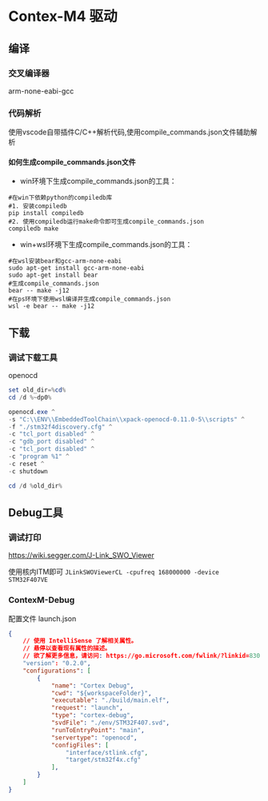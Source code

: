 # Contex-M4 驱动

## 编译

### 交叉编译器

arm-none-eabi-gcc

### 代码解析

 使用vscode自带插件C/C++解析代码,使用compile_commands.json文件辅助解析

#### 如何生成compile_commands.json文件

- win环境下生成compile_commands.json的工具：

```shell
#在win下依赖python的compiledb库
#1. 安装compiledb
pip install compiledb
#2. 使用compiledb运行make命令即可生成compile_commands.json
compiledb make
```

- win+wsl环境下生成compile_commands.json的工具：

```shell
#在wsl安装bear和gcc-arm-none-eabi
sudo apt-get install gcc-arm-none-eabi
sudo apt-get install bear
#生成compile_commands.json
bear -- make -j12
#在ps环境下使用wsl编译并生成compile_commands.json
wsl -e bear -- make -j12
```

## 下载

### 调试下载工具

openocd

```powershell
set old_dir=%cd%
cd /d %~dp0%

openocd.exe ^
-s "C:\\ENV\\EmbeddedToolChain\\xpack-openocd-0.11.0-5\\scripts" ^
-f "./stm32f4discovery.cfg" ^
-c "tcl_port disabled" ^
-c "gdb_port disabled" ^
-c "tcl_port disabled" ^
-c "program %1" ^
-c reset ^
-c shutdown

cd /d %old_dir%
```

## Debug工具

### 调试打印

https://wiki.segger.com/J-Link_SWO_Viewer

使用核内ITM即可 `JLinkSWOViewerCL -cpufreq 168000000 -device STM32F407VE`

### ContexM-Debug

配置文件 launch.json

```json
{
	// 使用 IntelliSense 了解相关属性。 
	// 悬停以查看现有属性的描述。
	// 欲了解更多信息，请访问: https://go.microsoft.com/fwlink/?linkid=830387
	"version": "0.2.0",
	"configurations": [
		{
			"name": "Cortex Debug",
			"cwd": "${workspaceFolder}",
			"executable": "./build/main.elf",
			"request": "launch",
			"type": "cortex-debug",
			"svdFile": "./env/STM32F407.svd",
			"runToEntryPoint": "main",
			"servertype": "openocd",
			"configFiles": [
				"interface/stlink.cfg",
				"target/stm32f4x.cfg"
			],
		}
	]
}
```
